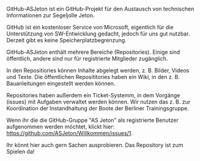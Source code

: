 GitHub-ASJeton ist ein GitHub-Projekt für den Austausch von technischen Informationen zur Segeljolle Jeton.

GitHub ist ein kostenloser Service von Microsoft, eigentlich für die Unterstützung von SW-Entwicklung 
gedacht, jedoch für uns gut nutzbar. Derzeit gibt es keine Speicherplatzbegrenzung.

GitHub-ASJeton enthält mehrere Bereiche (Repositories). Einige sind öffentlich, andere sind nur für
registrierte Mitglieder zugänglich.

In den Repositiories können Inhalte abgelegt werden, z. B. Bilder, Videos und Texte.
Die öffentlichen Reposititories haben ein Wiki, in den z. B. Bauanleitungen eingestellt werden können.

Repositories haben außerdem ein Ticket-Systemm, in dem Vorgänge (issues) mit Aufgaben verwaltet
werden können. Wir nutzen das z. B. zur Koordination der Instandhaltung der Boote der Berliner
Trainingsgruppe.

Wenn ihr die die GitHub-Gruppe "AS Jeton" als registrierte Benutzer aufgenommen werden möchtet,
klickt hier: https://github.com/ASJeton/Willkommen/issues/1.

Ihr könnt hier auch gern Sachen ausprobieren. Das Repository ist zum Spielen da!

